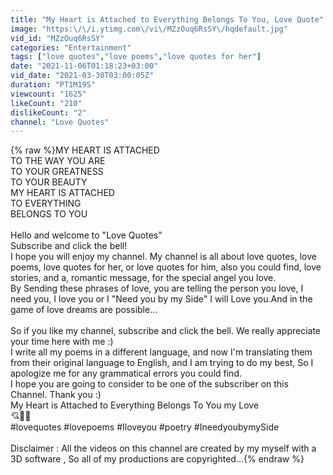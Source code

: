 ```yaml
---
title: "My Heart is Attached to Everything Belongs To You, Love Quote"
image: "https:\/\/i.ytimg.com\/vi\/MZzOuq6RsSY\/hqdefault.jpg"
vid_id: "MZzOuq6RsSY"
categories: "Entertainment"
tags: ["love quotes","love poems","love quotes for her"]
date: "2021-11-06T01:18:23+03:00"
vid_date: "2021-03-30T03:00:05Z"
duration: "PT1M19S"
viewcount: "1625"
likeCount: "210"
dislikeCount: "2"
channel: "Love Quotes"
---
```

{% raw %}MY HEART IS ATTACHED    <br />TO THE WAY YOU ARE<br />TO YOUR GREATNESS<br />TO YOUR BEAUTY<br />MY HEART IS ATTACHED<br />TO EVERYTHING <br />BELONGS TO YOU<br /><br />Hello and welcome to &quot;Love Quotes&quot;<br />Subscribe and click the bell!  <br />I hope you will enjoy my channel. My channel is all about love quotes, love poems, love quotes for her, or love quotes for him, also you could find, love stories, and a, romantic message, for the special angel you love.  <br />By Sending these phrases of love, you are telling the person you love, I need you, I love you or I &quot;Need you by my Side&quot; I will Love you.And in the game of love dreams are possible...<br /><br /> So if you like my channel, subscribe and click the bell.   We really appreciate your time here with me :)<br />I write all my poems in a different language, and now I'm translating them from their original language to English, and I am trying to do my best, So I apologize me for any grammatical errors you could find. <br />I hope you are going to consider to be one of the subscriber on this Channel. Thank you :)<br /> My Heart is Attached to Everything Belongs To You my Love<br />         💘🌹💖<br />#lovequotes #lovepoems  #Iloveyou #poetry #IneedyoubymySide<br /><br />Disclaimer : All the videos on this channel are created by my myself with a  3D software , So all of my productions are copyrighted...{% endraw %}
